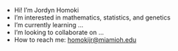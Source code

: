 - Hi! I’m Jordyn Homoki
- I’m interested in mathematics, statistics, and genetics
- I’m currently learning ...
- I’m looking to collaborate on ...
- How to reach me: homokijr@miamioh.edu

<!---
jordynhomoki/jordynhomoki is a ✨ special ✨ repository because its `README.md` (this file) appears on your GitHub profile.
You can click the Preview link to take a look at your changes.
--->
